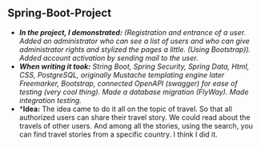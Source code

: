 ## Spring-Boot-Project
- ***In the project, I demonstrated:** (Registration and entrance of a user. Added an administrator who can see a list of users and who can give administrator rights and stylized the pages a little. (Using Bootstrap)). Added account activation by sending mail to the user.*
- ***When writing it took:** String Boot, Spring Security, Spring Data, Html, CSS, PostgreSQL, originally Mustache templating engine later Freemarker, Bootstrap, 
connected OpenAPI (swagger) for ease of testing (very cool thing). Made a database migration (FlyWay). Made integration testing.*
- ***Idea:** The idea came to do it all on the topic of travel. So that all authorized users can share their travel story. We could read about the travels of other users.
And among all the stories, using the search, you can find travel stories from a specific country. I think I did it.
